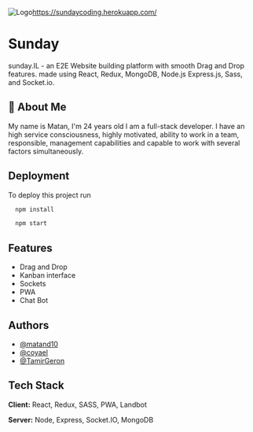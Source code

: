 
![Logo](https://res.cloudinary.com/dxpb15pfo/image/upload/v1659367021/Sunday_j9rira.png)https://sundaycoding.herokuapp.com/


# Sunday

sunday.IL - an E2E Website building platform with smooth Drag and Drop features.
 made using React, Redux, MongoDB, Node.js Express.js, Sass, and Socket.io.

## 🚀 About Me
My name is Matan, I'm 24 years old I am a full-stack developer. I have an high service consciousness, highly motivated, ability to work in a team,
responsible, management capabilities and capable to work with several
factors simultaneously.



## Deployment

To deploy this project run

```bash
  npm install
```
```bash
  npm start
```


## Features

- Drag and Drop
- Kanban interface
- Sockets
- PWA
- Chat Bot


## Authors

- [@matand10](https://github.com/matand10)
- [@coyael](https://github.com/coyael)
- [@TamirGeron](https://github.com/TamirGeron)


## Tech Stack

**Client:** React, Redux, SASS, PWA, Landbot

**Server:** Node, Express, Socket.IO, MongoDB
